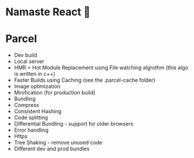 # Namaste React 🚀


# Parcel
- Dev build
- Local server
- HMR = Hot Module Replacement using File watching algrothm (this algo is written in c++)
- Faster Builds using Caching (see the .parcel-cache folder)
- Image optimization
- Minification (for production build)
- Bundling
- Compress
- Consistent Hashing
- Code splitting
- Differential Bundling - support for older browsers
- Error handling
- Https
- Tree Shaking - remove unused code
- Different dev and prod bundles